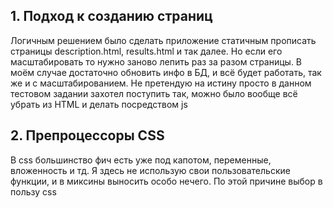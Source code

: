 ## 1. Подход к созданию страниц

Логичным решением было сделать приложение статичным прописать страницы description.html, results.html и так далее. Но если его масштабировать то нужно заново лепить раз за разом страницы. В моём случае достаточно обновить инфо в БД, и всё будет работать, так же и с масштабированием. Не претендую на истину просто в данном тестовом задании захотел поступить так, можно было вообще всё убрать из HTML и делать посредством js

## 2. Препроцессоры CSS

В css большинство фич есть уже под капотом, переменные, вложенность и тд. Я здесь не использую свои пользовательские функции, и в миксины выносить особо нечего. По этой причине выбор в пользу css 

